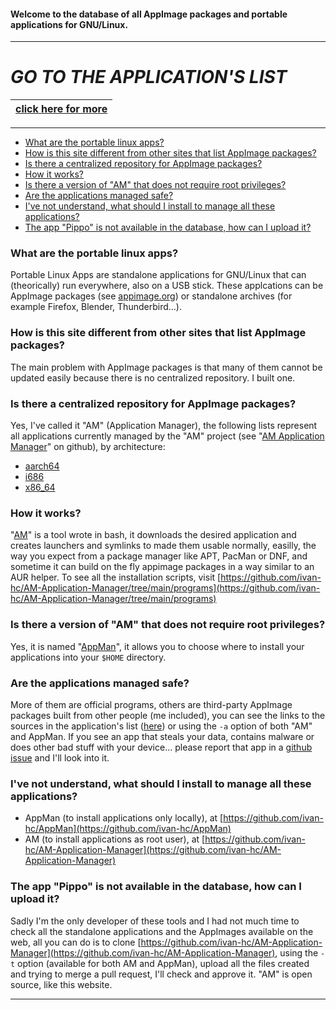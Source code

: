 #### Welcome to the database of all AppImage packages and portable applications for GNU/Linux.
-------
# *GO TO THE APPLICATION'S LIST*
| [**click here for more**](apps.md) |
| ----- |

--------

- [What are the portable linux apps?](#what-are-the-portable-linux-apps)
- [How is this site different from other sites that list AppImage packages?](#how-is-this-site-different-from-other-sites-that-list-appimage-packages)
- [Is there a centralized repository for AppImage packages?](#is-there-a-centralized-repository-for-appimage-packages)
- [How it works?](#how-it-works)
- [Is there a version of "AM" that does not require root privileges?](#is-there-a-version-of-am-that-does-not-require-root-privileges)
- [Are the applications managed safe?](#are-the-applications-managed-safe)
- [I've not understand, what should I install to manage all these applications?](i-ve-not-understand-what-should-i-install-to-manage-all-these-applications)
- [The app "Pippo" is not available in the database, how can I upload it?](#the-app-pippo-is-not-available-in-the-database-how-can-i-upload-it)

### What are the portable linux apps?
Portable Linux Apps are standalone applications for GNU/Linux that can (theorically) run everywhere, also on a USB stick. These applcations can be AppImage packages (see [appimage.org](https://appimage.org/)) or standalone archives (for example Firefox, Blender, Thunderbird...).

### How is this site different from other sites that list AppImage packages?
The main problem with AppImage packages is that many of them cannot be updated easily because there is no centralized repository. I built one.

### Is there a centralized repository for AppImage packages?
Yes, I've called it "AM" (Application Manager), the following lists represent all applications currently managed by the "AM" project (see "[AM Application Manager](https://github.com/ivan-hc/AM-Application-Manager)" on github), by architecture:
- [aarch64](https://raw.githubusercontent.com/ivan-hc/AM-Application-Manager/main/programs/aarch64-apps)
- [i686](https://raw.githubusercontent.com/ivan-hc/AM-Application-Manager/main/programs/i686-apps)
- [x86_64](https://raw.githubusercontent.com/ivan-hc/AM-Application-Manager/main/programs/x86_64-apps)

### How it works?
"[AM](https://github.com/ivan-hc/AM-Application-Manager)" is a tool wrote in bash, it downloads the desired application and creates launchers and symlinks to made them usable normally, easilly, the way you expect from a package manager like APT, PacMan or DNF, and sometime it can build on the fly appimage packages in a way similar to an AUR helper. To see all the installation scripts, visit [https://github.com/ivan-hc/AM-Application-Manager/tree/main/programs](https://github.com/ivan-hc/AM-Application-Manager/tree/main/programs)

### Is there a version of "AM" that does not require root privileges?
Yes, it is named "[AppMan](https://github.com/ivan-hc/AppMan)", it allows you to choose where to install your applications into your `$HOME` directory.

### Are the applications managed safe?
More of them are official programs, others are third-party AppImage packages built from other people (me included), you can see the links to the sources in the application's list ([here](apps.md)) or using the `-a` option of both "AM" and AppMan. If you see an app that steals your data, contains malware or does other bad stuff with your device... please report that app in a [github issue](https://github.com/ivan-hc/AM-Application-Manager/issues) and I'll look into it.

### I've not understand, what should I install to manage all these applications?
- AppMan (to install applications only locally), at [https://github.com/ivan-hc/AppMan](https://github.com/ivan-hc/AppMan)
- AM (to install applications as root user), at [https://github.com/ivan-hc/AM-Application-Manager](https://github.com/ivan-hc/AM-Application-Manager)

### The app "Pippo" is not available in the database, how can I upload it?
Sadly I'm the only developer of these tools and I had not much time to check all the standalone applications and the AppImages available on the web, all you can do is to clone [https://github.com/ivan-hc/AM-Application-Manager](https://github.com/ivan-hc/AM-Application-Manager), using the `-t` option (available for both AM and AppMan), upload all the files created and trying to merge a pull request, I'll check and approve it. "AM" is open source, like this website.

-----------------------------------------
